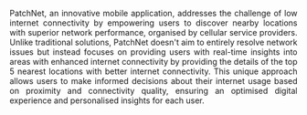 <p align = "justify"> PatchNet, an innovative mobile application, addresses the challenge of low
internet connectivity by empowering users to discover nearby locations with
superior network performance, organised by cellular service providers. Unlike
traditional solutions, PatchNet doesn't aim to entirely resolve network issues but
instead focuses on providing users with real-time insights into areas with
enhanced internet connectivity by providing the details of the top 5 nearest
locations with better internet connectivity. This unique approach allows users to
make informed decisions about their internet usage based on proximity and
connectivity quality, ensuring an optimised digital experience and personalised
insights for each user.</p>
